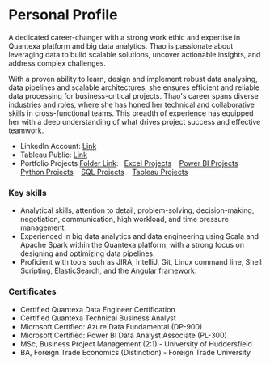 # Personal Profile #
A dedicated career-changer with a strong work ethic and expertise in Quantexa platform and big data analytics. Thao is passionate about leveraging data to build scalable solutions, uncover actionable insights, and address complex challenges.    

With a proven ability to learn, design and implement robust data analysing, data pipelines and scalable architectures, she ensures efficient and reliable data processing for business-critical projects. Thao's career spans diverse industries and roles, where she has honed her technical and collaborative skills in cross-functional teams. This breadth of experience has equipped her with a deep understanding of what drives project success and effective teamwork. 

- LinkedIn Account: [Link](www.linkedin.com/in/thao-ta-444545172)
- Tableau Public: [Link](https://public.tableau.com/app/profile/thao.ta6225/vizzes)
- Portfolio Projects [Folder Link](https://github.com/Thaophuongta/Portfolios): &nbsp; [Excel Projects](https://github.com/Thaophuongta/Portfolios/tree/main/Excel%20Projects) &nbsp;&nbsp; [Power BI Projects](https://github.com/Thaophuongta/Portfolios/tree/main/Power%20BI%20Projects) &nbsp;&nbsp; [Python Projects](https://github.com/Thaophuongta/Portfolios/tree/main/Python%20Projects) &nbsp;&nbsp; [SQL Projects](https://github.com/Thaophuongta/Portfolios/tree/main/SQL%20Projects) &nbsp;&nbsp; [Tableau Projects](https://github.com/Thaophuongta/Portfolios/tree/main/Tableau%20Projects)

### Key skills ###
- Analytical skills, attention to detail, problem-solving, decision-making, negotiation, communication, high workload, and time pressure management.
- Experienced in big data analytics and data engineering using Scala and Apache Spark within the Quantexa platform, with a strong focus on designing and optimizing data pipelines.
- Proficient with tools such as JIRA, IntelliJ, Git, Linux command line, Shell Scripting, ElasticSearch, and the Angular framework.
  
### Certificates ### 
-	Certified Quantexa Data Engineer Certification
-	Certified Quantexa Technical Business Analyst
- Microsoft Certified: Azure Data Fundamental (DP-900)
- Microsoft Certified: Power BI Data Analyst Associate (PL-300)
- MSc, Business Project Management (2:1) - University of Huddersfield
- BA, Foreign Trade Economics (Distinction) - Foreign Trade University

